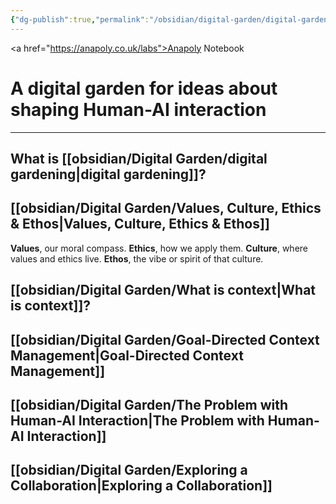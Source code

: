 ```yaml
---
{"dg-publish":true,"permalink":"/obsidian/digital-garden/digital-garden/","tags":["gardenEntry"],"created":"2025-08-11T21:46:53.866+01:00","updated":"2025-08-15T13:12:19.905+01:00"}
---
```


<a href="https://anapoly.co.uk/labs">Anapoly Notebook</a>
# A digital garden for ideas about shaping Human-AI interaction

---

## What is [[obsidian/Digital Garden/digital gardening\|digital gardening]]? 
## [[obsidian/Digital Garden/Values, Culture, Ethics & Ethos\|Values, Culture, Ethics & Ethos]]

**Values**, our moral compass.
**Ethics**, how we apply them.
**Culture**, where values and ethics live.
**Ethos**, the vibe or spirit of that culture.
## [[obsidian/Digital Garden/What is context\|What is context]]? 
## [[obsidian/Digital Garden/Goal-Directed Context Management\|Goal-Directed Context Management]] 
## [[obsidian/Digital Garden/The Problem with Human-AI Interaction\|The Problem with Human-AI Interaction]] 
## [[obsidian/Digital Garden/Exploring a Collaboration\|Exploring a Collaboration]] 
